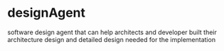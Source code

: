 # designAgent
software design agent that can help architects and developer built their architecture design and detailed design needed for the implementation
